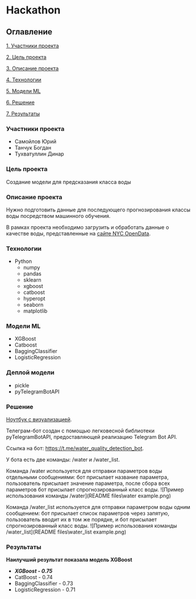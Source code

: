 # Hackathon

## Оглавление
[1. Участники проекта](https://github.com/Xjoraas74/MPTI-DS-Hackathon-1/edit/master/README.md#Участники-проекта)

[2. Цель проекта](https://github.com/Xjoraas74/MPTI-DS-Hackathon-1/edit/master/README.md#Цель-проекта)

[3. Описание проекта](https://github.com/Xjoraas74/MPTI-DS-Hackathon-1/edit/master/README.md#Описание-проекта)

[4. Технологии](https://github.com/Xjoraas74/MPTI-DS-Hackathon-1/edit/master/README.md#Описание-проекта)

[5. Модели ML](https://github.com/Xjoraas74/MPTI-DS-Hackathon-1/edit/master/README.md#Модели-ML)

[6. Решение](https://github.com/BogdanTanchuk/DataCleaningProject/edit/master/README.md#Решение)

[7. Результаты](https://github.com/BogdanTanchuk/DataCleaningProject/edit/master/README.md#Результаты)

### Участники проекта
  - Самойлов Юрий
  - Танчук Богдан
  - Тухватуллин Динар

### Цель проекта
Создание модели для предсказания класса воды

### Описание проекта
Нужно подготовить данные для последующего прогнозирования классы воды посредством машинного обучения.

В рамках проекта необходимо загрузить и обработать данные о качестве воды, представленные на [сайте NYC OpenData](https://data.cityofnewyork.us/Environment/Drinking-Water-Quality-Distribution-Monitoring-Dat/bkwf-xfky).

### Технологии
  - Python
    * numpy
    * pandas
    * sklearn
    * xgboost
    * catboost
    * hyperopt
    * seaborn
    * matplotlib

### Модели ML
  - XGBoost
  - Catboost
  - BaggingClassifier
  - LogisticRegression

### Деплой модели
  - pickle
  - pyTelegramBotAPI

### Решение
[Ноутбук с визуализацией](https://github.com/Xjoraas74/MPTI-DS-Hackathon-1/blob/master/Hackathon.ipynb).


Телеграм-бот создан с помощью легковесной библиотеки pyTelegramBotAPI, предоставляющей реализацию Telegram Bot API.

Ссылка на бот: https://t.me/water_quality_detection_bot.

У бота есть две команды: /water и /water_list.

Команда /water используется для отправки параметров воды отдельными сообщениями: бот присылает название параметра, пользователь присылает значение параметра, после сбора всех параметров бот присылает спрогнозированный класс воды.
![Пример использования команды /water](README files\water example.png)

Команда /water_list используется для отправки параметром воды одним сообщением: бот присылает список параметров через запятую, пользователь вводит их в том же порядке, и бот присылает спрогнозированный класс воды.
![Пример использования команды /water_list](README files\water_list example.png)

### Результаты
**Наилучший результат показала модель XGBoost**
  - ***XGBoost - 0.75***
  - CatBoost - 0.74
  - BaggingClassifier - 0.73
  - LogisticRegression - 0.71